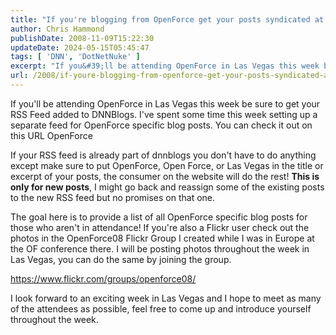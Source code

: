 ```yaml
---
title: "If you're blogging from OpenForce get your posts syndicated at DNNBlogs.com"
author: Chris Hammond
publishDate: 2008-11-09T15:22:30
updateDate: 2024-05-15T05:45:47
tags: [ 'DNN', 'DotNetNuke' ]
excerpt: "If you&#39;ll be attending OpenForce in Las Vegas this week be sure to get your RSS Feed added to DNNBlogs. I&#39;ve spent some time this week setting up a separate feed for OpenForce specific blog posts. You can check it out on this URL OpenForce  If your RSS feed is already part of dnnblogs you don't have to do anything except make sure to put OpenForce, Open Force, or Las Vegas in the title or excerpt of your posts, the consumer on the website will do the rest! This is only for new posts, I might go back and reassign some of the existing posts to the new RSS feed but no promises on that one."
url: /2008/if-youre-blogging-from-openforce-get-your-posts-syndicated-at-dnnblogscom  # Use the generated URL with year
---
```

<p>If you&#39;ll be attending OpenForce in Las Vegas this week be sure to get your RSS Feed added to DNNBlogs. I&#39;ve spent some time this week setting up a separate feed for OpenForce specific blog posts. You can check it out on this URL OpenForce</p>  <p>If your RSS feed is already part of dnnblogs you don't have to do anything except make sure to put OpenForce, Open Force, or Las Vegas in the title or excerpt of your posts, the consumer on the website will do the rest! <strong>This is only for new posts</strong>, I might go back and reassign some of the existing posts to the new RSS feed but no promises on that one.</p>  <p>The goal here is to provide a list of all OpenForce specific blog posts for those who aren't in attendance! If you're also a Flickr user check out the photos in the OpenForce08 Flickr Group I created while I was in Europe at the OF conference there. I will be posting photos throughout the week in Las Vegas, you can do the same by joining the group.</p>  <p><a href="https://www.flickr.com/groups/openforce08/" mce_href="https://www.flickr.com/groups/openforce08/" title="https://www.flickr.com/groups/openforce08/">https://www.flickr.com/groups/openforce08/</a></p>  <p>I look forward to an exciting week in Las Vegas and I hope to meet as many of the attendees as possible, feel free to come up and introduce yourself throughout the week.</p>  
